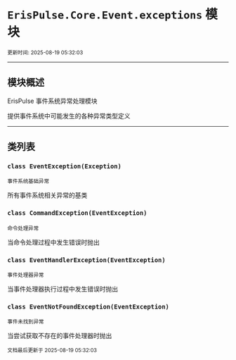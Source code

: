 # `ErisPulse.Core.Event.exceptions` 模块

<sup>更新时间: 2025-08-19 05:32:03</sup>

---

## 模块概述


ErisPulse 事件系统异常处理模块

提供事件系统中可能发生的各种异常类型定义

---

## 类列表

### `class EventException(Exception)`

    事件系统基础异常

所有事件系统相关异常的基类

    
### `class CommandException(EventException)`

    命令处理异常

当命令处理过程中发生错误时抛出

    
### `class EventHandlerException(EventException)`

    事件处理器异常

当事件处理器执行过程中发生错误时抛出

    
### `class EventNotFoundException(EventException)`

    事件未找到异常

当尝试获取不存在的事件处理器时抛出

    
<sub>文档最后更新于 2025-08-19 05:32:03</sub>